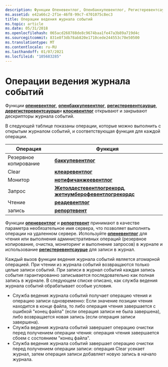 ```yaml
---
description: Функции Опеневентлог, Опенбаккупевентлог, Регистеревентсаурце, Дерегистеревентсаурце и Клосивентлог открывают и закрывают дескрипторы журнала событий.
ms.assetid: e42a66c2-2f1e-46f8-99c7-4701075c8ec3
title: Операции ведения журнала событий
ms.topic: article
ms.date: 05/31/2018
ms.openlocfilehash: 065acd268788de8c9674baa1fe47a3b89a719d4c
ms.sourcegitcommit: 831e8f3db78ab820e1710cede244553c70e50500
ms.translationtype: MT
ms.contentlocale: ru-RU
ms.lasthandoff: 01/07/2021
ms.locfileid: "105683285"
---
```

# <a name="event-logging-operations"></a>Операции ведения журнала событий

Функции [**опеневентлог**](/windows/desktop/api/Winbase/nf-winbase-openeventloga), [**опенбаккупевентлог**](/windows/desktop/api/Winbase/nf-winbase-openbackupeventloga), [**регистеревентсаурце**](/windows/desktop/api/Winbase/nf-winbase-registereventsourcea), [**дерегистеревентсаурце**](/windows/desktop/api/Winbase/nf-winbase-deregistereventsource)и [**клосивентлог**](/windows/desktop/api/Winbase/nf-winbase-closeeventlog) открывают и закрывают дескрипторы журнала событий.

В следующей таблице показаны операции, которые можно выполнить с открытым журналом событий, и соответствующая функция для каждой операции.



| Операция | Функция                                                                                                                     |
|-----------|------------------------------------------------------------------------------------------------------------------------------|
| Резервное копирование    | [**баккупевентлог**](/windows/desktop/api/Winbase/nf-winbase-backupeventloga)                                                                                     |
| Clear     | [**клеаревентлог**](/windows/desktop/api/Winbase/nf-winbase-cleareventloga)                                                                                       |
| Монитор   | [**нотифичанжеевентлог**](/windows/desktop/api/Winbase/nf-winbase-notifychangeeventlog)                                                                         |
| Запрос     | [**Жетолдестевентлогрекорд**](/windows/desktop/api/Winbase/nf-winbase-getoldesteventlogrecord), [ **жетнумберофевентлогрекордс**](/windows/desktop/api/Winbase/nf-winbase-getnumberofeventlogrecords) |
| Чтение      | [**реадевентлог**](/windows/desktop/api/Winbase/nf-winbase-readeventloga)                                                                                         |
| запись     | [**репортевент**](/windows/desktop/api/Winbase/nf-winbase-reporteventa)                                                                                           |



 

Функции [**опеневентлог**](/windows/desktop/api/Winbase/nf-winbase-openeventloga) и [**репортевент**](/windows/desktop/api/Winbase/nf-winbase-reporteventa) принимают в качестве параметра необязательное имя сервера, что позволяет выполнять операции на удаленном сервере. Используйте [**опеневентлог**](/windows/desktop/api/Winbase/nf-winbase-openeventloga) для чтения или выполнения административных операций (резервное копирование, очистка, мониторинг и выполнение запросов) в журнале и использование [**регистеревентсаурце**](/windows/desktop/api/Winbase/nf-winbase-registereventsourcea) для записи в журнал.

Каждый вызов функции ведения журнала событий является атомарной операцией. При чтении из журнала событий возвращаются только целые записи событий. При записи в журнал событий каждая запись события гарантированно записывается последовательно как полная запись в журнале. В следующем списке описано, как служба ведения журнала событий обрабатывает особые условия.

-   Служба ведения журнала событий получает операцию чтения и операцию записи одновременно: Если значение позиции чтения находится в конце файла, то либо операция чтения завершается с ошибкой "конец файла" (если операция записи не была завершена), либо возвращается новая запись (если операция записи завершена).
-   Служба ведения журнала событий завершает операцию очистки перед получением операции чтения: операция чтения завершается сбоем с состоянием "конец файла".
-   Служба ведения журнала событий завершает операцию очистки перед получением операции записи: операция Clear усекает журнал, затем операция записи добавляет новую запись в начало журнала.

 

 



